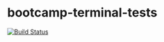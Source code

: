 # bootcamp-terminal-tests
[![Build Status](https://app.travis-ci.com/khonangubeni/bootcamp-terminal-tests.svg?branch=main)](https://app.travis-ci.com/khonangubeni/bootcamp-terminal-tests)
